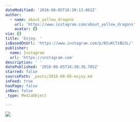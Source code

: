 ```yaml
---
dateModified: '2016-08-05T16:30:13.062Z'
author:
  - name: about_yellow_dragons
    url: 'https://www.instagram.com/about_yellow_dragons'
    avatar: {}
via: {}
title: 'Enjoy. '
isBasedOnUrl: 'https://www.instagram.com/p/BIuKC7zBUJL/'
publisher:
  name: Instagram
  url: 'https://instagram.com'
description: ' '
datePublished: '2016-08-05T16:30:36.785Z'
starred: false
sourcePath: _posts/2016-08-05-enjoy.md
inFeed: true
hasPage: false
inNav: false
_type: MediaObject

---
```

![ ](https://imgflo.herokuapp.com/graph/vahj1ThiexotieMo/fc98c94c8c8606a4b5a553f9c2cd9786/croprotate.jpg?cropheight=495&cropwidth=640&degrees=0&input=https%3A%2F%2Fscontent.cdninstagram.com%2Ft51.2885-15%2Fs640x640%2Fsh0.08%2Fe35%2F13736937_1098450490221693_537546186_n.jpg%3Fig_cache_key%3DMTMxMDAyODcyMzcyMjIwNzgxOQ%253D%253D.2&x=0&y=73)